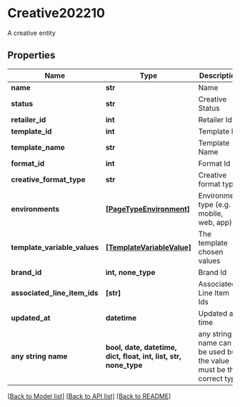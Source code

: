 # Creative202210

A creative entity

## Properties
Name | Type | Description | Notes
------------ | ------------- | ------------- | -------------
**name** | **str** | Name | 
**status** | **str** | Creative Status | 
**retailer_id** | **int** | Retailer Id | 
**template_id** | **int** | Template Id | 
**template_name** | **str** | Template Name | 
**format_id** | **int** | Format Id | 
**creative_format_type** | **str** | Creative format type | 
**environments** | [**[PageTypeEnvironment]**](PageTypeEnvironment.md) | Environment type (e.g. mobile, web, app) | 
**template_variable_values** | [**[TemplateVariableValue]**](TemplateVariableValue.md) | The template chosen values | 
**brand_id** | **int, none_type** | Brand Id | [optional] 
**associated_line_item_ids** | **[str]** | Associated Line Item Ids | [optional] 
**updated_at** | **datetime** | Updated at time | [optional] 
**any string name** | **bool, date, datetime, dict, float, int, list, str, none_type** | any string name can be used but the value must be the correct type | [optional]

[[Back to Model list]](../README.md#documentation-for-models) [[Back to API list]](../README.md#documentation-for-api-endpoints) [[Back to README]](../README.md)


